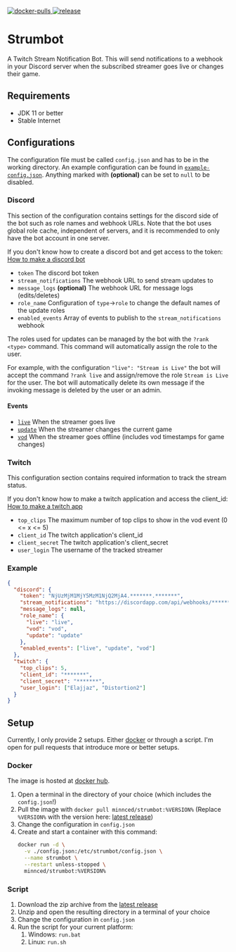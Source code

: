 [live-event]: https://raw.githubusercontent.com/MinnDevelopment/strumbot/master/assets/readme/live-event.png
[update-event]: https://raw.githubusercontent.com/MinnDevelopment/strumbot/master/assets/readme/update-event.png
[vod-event]: https://raw.githubusercontent.com/MinnDevelopment/strumbot/master/assets/readme/vod-event.png
[example-config]: https://github.com/MinnDevelopment/strumbot/blob/master/example-config.json

[ ![docker-pulls](https://img.shields.io/docker/pulls/minnced/strumbot) ](https://hub.docker.com/r/minnced/strumbot)
[ ![release](https://img.shields.io/github/v/tag/minndevelopment/strumbot) ](https://github.com/MinnDevelopment/strumbot/releases/latest)

# Strumbot

A Twitch Stream Notification Bot. This will send notifications to a webhook in your Discord server when the subscribed streamer goes live or changes their game.

## Requirements

- JDK 11 or better
- Stable Internet

## Configurations

The configuration file must be called `config.json` and has to be in the working directory. An example configuration can be found in [`example-config.json`][example-config].
Anything marked with **(optional)** can be set to `null` to be disabled.

### Discord

This section of the configuration contains settings for the discord side of the bot such as role names and webhook URLs.
Note that the bot uses global role cache, independent of servers, and it is recommended to only have the bot account in one server.

If you don't know how to create a discord bot and get access to the token: [How to make a discord bot](https://github.com/MinnDevelopment/strumbot/blob/master/guides/HOW_TO_CREATE_A_BOT.md)

- `token` The discord bot token
- `stream_notifications` The webhook URL to send stream updates to
- `message_logs` **(optional)** The webhook URL for message logs (edits/deletes)
- `role_name` Configuration of `type`->`role` to change the default names of the update roles
- `enabled_events` Array of events to publish to the `stream_notifications` webhook

The roles used for updates can be managed by the bot with the `?rank <type>` command.
This command will automatically assign the role to the user.

For example, with the configuration `"live": "Stream is Live"` the bot will accept the command `?rank live` and assign/remove the role `Stream is Live` for the user.
The bot will automatically delete its own message if the invoking message is deleted by the user or an admin.

#### Events

- [`live`][live-event] When the streamer goes live
- [`update`][update-event] When the streamer changes the current game
- [`vod`][vod-event] When the streamer goes offline (includes vod timestamps for game changes)

### Twitch

This configuration section contains required information to track the stream status.

If you don't know how to make a twitch application and access the client_id: [How to make a twitch app](https://github.com/MinnDevelopment/strumbot/blob/master/guides/HOW_TO_CREATE_A_TWITCH_APP.md)

- `top_clips` The maximum number of top clips to show in the vod event (0 <= x <= 5)
- `client_id` The twitch application's client_id
- `client_secret` The twitch application's client_secret
- `user_login` The username of the tracked streamer

### Example

```json
{
  "discord": {
    "token": "NjUzMjM1MjY5MzM1NjQ2MjA4.*******.*******",
    "stream_notifications": "https://discordapp.com/api/webhooks/*******/******",
    "message_logs": null,
    "role_name": {
      "live": "live",
      "vod": "vod",
      "update": "update"
    },
    "enabled_events": ["live", "update", "vod"]
  },
  "twitch": {
    "top_clips": 5,
    "client_id": "*******",
    "client_secret": "*******",
    "user_login": ["Elajjaz", "Distortion2"]
  }
}
```

## Setup

Currently, I only provide 2 setups. Either [docker](https://hub.docker.com) or through a script.
I'm open for pull requests that introduce more or better setups.

### Docker

The image is hosted at [docker hub](https://hub.docker.com/r/minnced/strumbot).

1. Open a terminal in the directory of your choice (which includes the `config.json`!)
1. Pull the image with `docker pull minnced/strumbot:%VERSION%` (Replace `%VERSION%` with the version here: [latest release](https://github.com/MinnDevelopment/strumbot/releases/latest))
1. Change the configuration in `config.json`
1. Create and start a container with this command:
    ```sh
    docker run -d \
      -v ./config.json:/etc/strumbot/config.json \
      --name strumbot \
      --restart unless-stopped \
      minnced/strumbot:%VERSION%
   ```

### Script

1. Download the zip archive from the [latest release](https://github.com/MinnDevelopment/strumbot/releases/latest)
1. Unzip and open the resulting directory in a terminal of your choice
1. Change the configuration in `config.json`
1. Run the script for your current platform:
    1. Windows: `run.bat`
    1. Linux: `run.sh`
